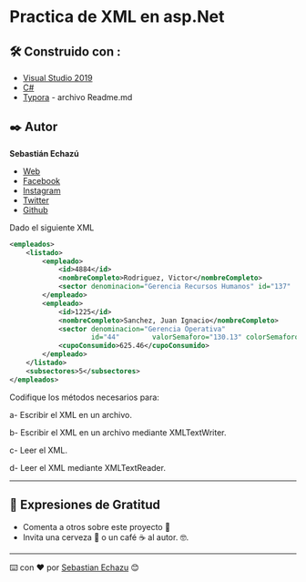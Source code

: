 # Practica de XML  en asp.Net


## 🛠️ Construido con :


* [Visual Studio 2019](https://visualstudio.microsoft.com/es/vs/) 
* [C#](https://docs.microsoft.com/es-es/dotnet/csharp/tour-of-csharp/) 
* [Typora](https://www.typora.io/) -  archivo Readme.md

## ✒️ Autor

**Sebastián Echazú** 

* [Web](https://sebastianechazu.com/)
* [Facebook](https://www.facebook.com/sebastian.echazu.1)
* [Instagram](https://www.instagram.com/seba_storm)
* [Twitter](https://twitter.com/seba_storm)
* [Github](https://github.com/SebastianEchazu)

Dado el siguiente XML 

```xml
<empleados>
    <listado>
        <empleado>
            <id>4884</id>
            <nombreCompleto>Rodriguez, Victor</nombreCompleto>                                       <cuil>20103180326</cuil>       
            <sector denominacion="Gerencia Recursos Humanos" id="137"                                       valorSemaforo="130.13" colorSemaforo="VERDE"></sector>                             <cupoAsignado>1837.15</cupoAsignado>                                                     <cupoConsumido>658.02</cupoConsumido>     
        </empleado>     
        <empleado>       
            <id>1225</id>
            <nombreCompleto>Sanchez, Juan Ignacio</nombreCompleto>                                   <cuil>20271265817</cuil>
            <sector denominacion="Gerencia Operativa"  
                    id="44"        valorSemaforo="130.13" colorSemaforo="ROJO"></sector>             <cupoAsignado>750.87</cupoAsignado>       
            <cupoConsumido>625.46</cupoConsumido>  
        </empleado> 
    </listado>   
    <subsectores>5</subsectores>                                                             <totalCupoAsignadoSector>4217.21</totalCupoAsignadoSector>                               <totalCupoConsumidoSector>1405.88</totalCupoConsumidoSector>                             <valorDial>33.34</valorDial>
</empleados> 
```



Codifique los métodos necesarios para: 

a- Escribir el XML en un archivo. 

b- Escribir el XML en un archivo mediante XMLTextWriter. 

c- Leer el XML. 

d- Leer el XML mediante XMLTextReader. 

---


## 🎁 Expresiones de Gratitud 

* Comenta a otros sobre este proyecto 📢
* Invita una cerveza 🍺 o un café ☕ al autor.  🤓. 

---
⌨️ con ❤️ por [Sebastian Echazu](https://github.com/SebastianEchazu) 😊
